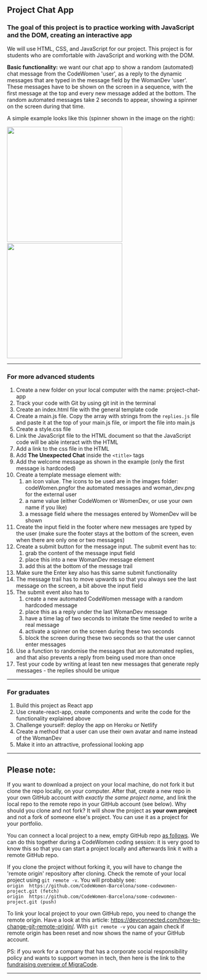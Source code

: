## Project Chat App

### The goal of this project is to practice working with JavaScript and the DOM, creating an interactive app

We will use HTML, CSS, and JavaScript for our project. This project is for students who are comfortable with JavaScript and working with the DOM.

**Basic functionality:** we want our chat app to show a random (automated) chat message from the CodeWomen 'user', as a reply to the dynamic messages that are typed in the message field by the WomanDev 'user'. These messages have to be shown on the screen in a sequence, with the first message at the top and every new message added at the bottom. The random automated messages take 2 seconds to appear, showing a spinner on the screen during that time.

A simple example looks like this (spinner shown in the image on the right):  

<img src="./images/screenshot1.png" width="300" />              <img src="./images/screenshot2.png" width="300" />

---

### For more advanced students

1. Create a new folder on your local computer with the name: project-chat-app
1. Track your code with Git by using git init in the terminal
1. Create an index.html file with the general template code
1. Create a main.js file. Copy the array with strings from the `replies.js` file and paste it at the top of your main.js file, or import the file into main.js
1. Create a style.css file
1. Link the JavaScript file to the HTML document so that the JavaScript code will be able interact with the HTML
1. Add a link to the css file in the HTML
1. Add **The Unexpected Chat** inside the `<title>` tags
1. Add the welcome message as shown in the example (only the first message is hardcoded)
1. Create a template message element with:
    1. an icon value. The icons to be used are in the images folder: codeWomen.pngfor the automated messages and woman_dev.png for the external user
    1. a name value (either CodeWomen or WomenDev, or use your own name if you like)
    1. a message field where the messages entered by WomenDev will be shown
1. Create the input field in the footer where new messages are typed by the user (make sure the footer stays at the bottom of the screen, even when there are only one or two messages)
1. Create a submit button for the message input. The submit event has to:
    1. grab the content of the message input field
    1. place this into a new WomanDev message element
    1. add this at the bottom of the message trail
1. Make sure the Enter key also has this same submit functionality
1. The message trail has to move upwards so that you always see the last message on the screen, a bit above the input field
1. The submit event also has to 
    1. create a new automated CodeWomen message with a random hardcoded message
    1. place this as a reply under the last WomanDev message
    1. have a time lag of two seconds to imitate the time needed to write a real message
    1. activate a spinner on the screen during these two seconds
    1. block the screen during these two seconds so that the user cannot enter messages
1. Use a function to randomise the messages that are automated replies, and that also prevents a reply from being used more than once
1. Test your code by writing at least ten new messages that generate reply messages - the replies should be unique

---

### For graduates

1. Build this project as React app
1. Use create-react-app, create components and write the code for the functionality explained above
1. Challenge yourself: deploy the app on Heroku or Netlify
1. Create a method that a user can use their own avatar and name instead of the WomanDev
1. Make it into an attractive, professional looking app


---

## Please note:
If you want to download a project on your local machine, do not fork it but clone the repo locally, on your computer. After that, create a new repo in your own GitHub account *with exactly the same project name*, and link the local repo to the remote repo in your GitHub account (see below). Why should you clone and not fork? It will show the project as **your own project** and not a fork of someone else's project. You can use it as a project for your portfolio.

You can connect a local project to a new, empty GitHub repo [as follows](https://docs.github.com/en/github/importing-your-projects-to-github/adding-an-existing-project-to-github-using-the-command-line). We can do this together during a CodeWomen coding session: it is very good to know this so that you can start a project locally and afterwards link it with a remote GitHub repo.

If you clone the project without forking it, you will have to change the 'remote origin' repository after cloning. Check the remote of your local project using `git remote -v`. You will probably see:  
`origin  https://github.com/CodeWomen-Barcelona/some-codewomen-project.git (fetch)`  
`origin  https://github.com/CodeWomen-Barcelona/some-codewomen-project.git (push)`

To link your local project to your own GitHub repo, you need to change the remote origin. Have a look at this article: https://devconnected.com/how-to-change-git-remote-origin/. With `git remote -v` you can again check if remote origin has been reset and now shows the name of your GitHub account.

PS: if you work for a company that has a corporate social responsibility policy and wants to support women in tech, then here is the link to the [fundraising overview of MigraCode](https://docs.google.com/spreadsheets/d/1Zs-Mmi39bcjVw2U-iEQWSHSjkb-EmET-j1WB2oJF45Q/edit#gid=0).

---
